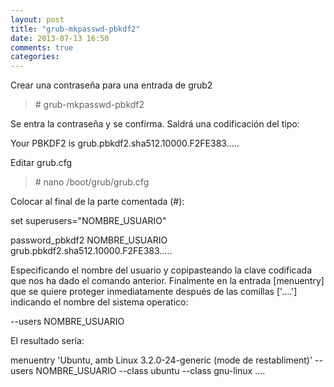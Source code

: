 ```yaml
---
layout: post
title: "grub-mkpasswd-pbkdf2"
date: 2013-07-13 16:50
comments: true
categories: 
---
```

Crear una contraseña para una entrada de grub2

>\# grub-mkpasswd-pbkdf2

Se entra la contraseña y se confirma. Saldrá una codificación del tipo:

Your PBKDF2 is grub.pbkdf2.sha512.10000.F2FE383.....

Editar grub.cfg

>\# nano /boot/grub/grub.cfg

Colocar al final de la parte comentada (#):

set superusers="NOMBRE_USUARIO"

password_pbkdf2 NOMBRE_USUARIO grub.pbkdf2.sha512.10000.F2FE383.....

Especificando el nombre del usuario y copipasteando la clave codificada que nos ha dado el comando anterior. Finalmente en la entrada [menuentry] que se quiere proteger inmediatamente después de las comillas ['....'] indicando el nombre del sistema operatico:

--users NOMBRE_USUARIO

El resultado sería:

menuentry 'Ubuntu, amb Linux 3.2.0-24-generic (mode de restabliment)' --users NOMBRE_USUARIO --class ubuntu --class gnu-linux ....

